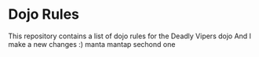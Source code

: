 Dojo Rules
==========

This repository contains a list of dojo rules for the Deadly Vipers dojo
And I make a new changes :)
manta
mantap sechond one
